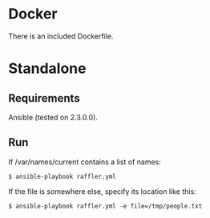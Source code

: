 Docker
======

There is an included Dockerfile.

Standalone
==========

Requirements
------------

Ansible (tested on 2.3.0.0).

Run
---

If /var/names/current contains a list of names:

    $ ansible-playbook raffler.yml

If the file is somewhere else, specify its location like this:

    $ ansible-playbook raffler.yml -e file=/tmp/people.txt
